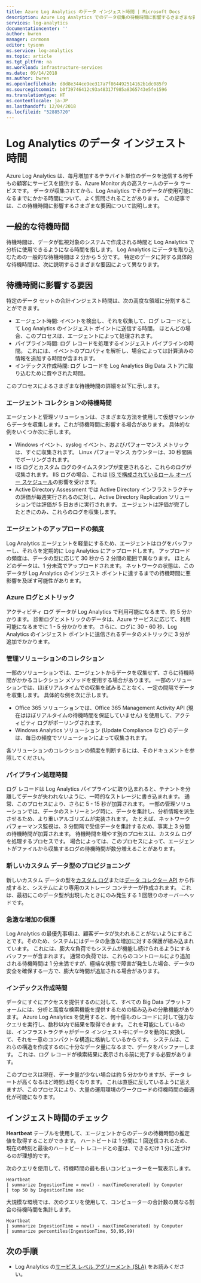 ```yaml
---
title: Azure Log Analytics のデータ インジェスト時間 | Microsoft Docs
description: Azure Log Analytics でのデータ収集の待機時間に影響するさまざまな要因について説明します。
services: log-analytics
documentationcenter: ''
author: bwren
manager: carmonm
editor: tysonn
ms.service: log-analytics
ms.topic: article
ms.tgt_pltfrm: na
ms.workload: infrastructure-services
ms.date: 09/14/2018
ms.author: bwren
ms.openlocfilehash: d8d8e344ce9ee317a7f864492514162b1dc085f9
ms.sourcegitcommit: b0f39746412c93a48317f985a8365743e5fe1596
ms.translationtype: HT
ms.contentlocale: ja-JP
ms.lasthandoff: 12/04/2018
ms.locfileid: "52885720"
---
```

# <a name="data-ingestion-time-in-log-analytics"></a>Log Analytics のデータ インジェスト時間
Azure Log Analytics は、毎月増加するテラバイト単位のデータを送信する何千もの顧客にサービスを提供する、Azure Monitor 内の高スケールのデータ サービスです。 データが収集されてから、Log Analytics でそのデータが使用可能になるまでにかかる時間について、よく質問されることがあります。 この記事では、この待機時間に影響するさまざまな要因について説明します。

## <a name="typical-latency"></a>一般的な待機時間
待機時間は、データが監視対象のシステムで作成される時間と Log Analytics で分析に使用できるようになる時間を指します。 Log Analytics にデータを取り込むための一般的な待機時間は 2 分から 5 分です。 特定のデータに対する具体的な待機時間は、次に説明するさまざまな要因によって異なります。


## <a name="factors-affecting-latency"></a>待機時間に影響する要因
特定のデータ セットの合計インジェスト時間は、次の高度な領域に分割することができます。 

- エージェント時間: イベントを検出し、それを収集して、ログ レコードとして Log Analytics のインジェスト ポイントに送信する時間。 ほとんどの場合、このプロセスは、エージェントによって処理されます。
- パイプライン時間: ログ レコードを処理するインジェスト パイプラインの時間。 これには、イベントのプロパティを解析し、場合によっては計算済みの情報を追加する時間が含まれます。
- インデックス作成時間: ログ レコードを Log Analytics Big Data ストアに取り込むために費やされた時間。

このプロセスによるさまざまな待機時間の詳細を以下に示します。

### <a name="agent-collection-latency"></a>エージェント コレクションの待機時間
エージェントと管理ソリューションは、さまざまな方法を使用して仮想マシンからデータを収集します。これが待機時間に影響する場合があります。 具体的な例をいくつか次に示します。

- Windows イベント、syslog イベント、およびパフォーマンス メトリックは、すぐに収集されます。 Linux パフォーマンス カウンターは、30 秒間隔でポーリングされます。
- IIS ログとカスタム ログのタイムスタンプが変更されると、これらのログが収集されます。 IIS ログの場合、これは [IIS で構成されているロール オーバー スケジュール](../../azure-monitor/platform/data-sources-iis-logs.md)の影響を受けます。 
- Active Directory Assessment では Active Directory インフラストラクチャの評価が毎週実行されるのに対し、Active Directory Replication ソリューションでは評価が 5 日おきに実行されます。 エージェントは評価が完了したときにのみ、これらのログを収集します。

### <a name="agent-upload-frequency"></a>エージェントのアップロードの頻度
Log Analytics エージェントを軽量にするため、エージェントはログをバッファーし、それらを定期的に Log Analytics にアップロードします。 アップロードの頻度は、データの型に応じて 30 秒から 2 分間の範囲で異なります。 ほとんどのデータは、1 分未満でアップロードされます。 ネットワークの状態は、このデータが Log Analytics のインジェスト ポイントに達するまでの待機時間に悪影響を及ぼす可能性があります。

### <a name="azure-logs-and-metrics"></a>Azure ログとメトリック 
アクティビティ ログ データが Log Analytics で利用可能になるまで、約 5 分かかります。 診断ログとメトリックのデータは、Azure サービスに応じて、利用可能になるまでに 1 - 5 分かかります。 さらに、ログに 30 - 60 秒、Log Analytics のインジェスト ポイントに送信されるデータのメトリックに 3 分が追加でかかります。

### <a name="management-solutions-collection"></a>管理ソリューションのコレクション
一部のソリューションでは、エージェントからデータを収集せず、さらに待機時間がかかるコレクション メソッドを使用する場合があります。 一部のソリューションでは、ほぼリアルタイムでの収集を試みることなく、一定の間隔でデータを収集します。 具体的な例を次に示します。

- Office 365 ソリューションでは、Office 365 Management Activity API (現在はほぼリアルタイムの待機時間を保証していません) を使用して、アクティビティ ログがポーリングされます。
- Windows Analytics ソリューション (Update Compliance など) のデータは、毎日の頻度でソリューションによって収集されます。

各ソリューションのコレクションの頻度を判断するには、そのドキュメントを参照してください。

### <a name="pipeline-process-time"></a>パイプライン処理時間
ログ レコードは Log Analytics パイプラインに取り込まれると、テナントを分離してデータが失われないように、一時的なストレージに書き込まれます。 通常、このプロセスにより、さらに 5 - 15 秒が加算されます。 一部の管理ソリューションでは、データのストリーミング時に、データを集計し、分析情報を派生させるため、より重いアルゴリズムが実装されます。 たとえば、ネットワーク パフォーマンス監視は、3 分間隔で受信データを集計するため、事実上 3 分間の待機時間が加算されます。 待機時間を増やす別のプロセスは、カスタム ログを処理するプロセスです。 場合によっては、このプロセスによって、エージェントがファイルから収集するログの待機時間が数分増えることがあります。

### <a name="new-custom-data-types-provisioning"></a>新しいカスタム データ型のプロビジョニング
新しいカスタム データの型を[カスタム ログ](data-sources-custom-logs.md)または[データ コレクター API](data-collector-api.md) から作成すると、システムにより専用のストレージ コンテナーが作成されます。 これは、最初にこのデータ型が出現したときにのみ発生する 1 回限りのオーバーヘッドです。

### <a name="surge-protection"></a>急激な増加の保護
Log Analytics の最優先事項は、顧客データが失われることがないようにすることです。そのため、システムにはデータの急激な増加に対する保護が組み込まれています。 これには、膨大な負荷でもシステムが機能し続けられるようにするバッファーが含まれます。 通常の負荷では、これらのコントロールにより追加される待機時間は 1 分未満ですが、極端な状態で障害が発生した場合、データの安全を確保する一方で、膨大な時間が追加される場合があります。

### <a name="indexing-time"></a>インデックス作成時間
データにすぐにアクセスを提供するのに対して、すべての Big Data プラットフォームには、分析と高度な検索機能を提供するための組み込みの分散機能があります。 Azure Log Analytics を使用すると、何十億ものレコードに対して強力なクエリを実行し、数秒以内で結果を取得できます。 これを可能にしているのは、インフラストラクチャがデータ インジェスト中にデータを動的に変換して、それを一意のコンパクトな構造に格納しているからです。 システムは、これらの構造を作成するのに十分なデータ量になるまで、データをバッファーします。 これは、ログ レコードが検索結果に表示される前に完了する必要があります。

このプロセスは現在、データ量が少ない場合は約 5 分かかりますが、データ レートが高くなるほど時間は短くなります。 これは直感に反しているように思えますが、このプロセスにより、大量の運用環境のワークロードの待機時間の最適化が可能になります。



## <a name="checking-ingestion-time"></a>インジェスト時間のチェック
**Heartbeat** テーブルを使用して、エージェントからのデータの待機時間の推定値を取得することができます。 ハートビートは 1 分間に 1 回送信されるため、現在の時刻と最後のハートビート レコードとの差は、できるだけ 1 分に近づけるのが理想的です。

次のクエリを使用して、待機時間の最も長いコンピューターを一覧表示します。

    Heartbeat 
    | summarize IngestionTime = now() - max(TimeGenerated) by Computer 
    | top 50 by IngestionTime asc

 
大規模な環境では、次のクエリを使用して、コンピューターの合計数の異なる割合の待機時間を集計します。

    Heartbeat 
    | summarize IngestionTime = now() - max(TimeGenerated) by Computer 
    | summarize percentiles(IngestionTime, 50,95,99)



## <a name="next-steps"></a>次の手順
* Log Analytics の[サービス レベル アグリーメント (SLA)](https://azure.microsoft.com/support/legal/sla/log-analytics/v1_1/) をお読みください。

